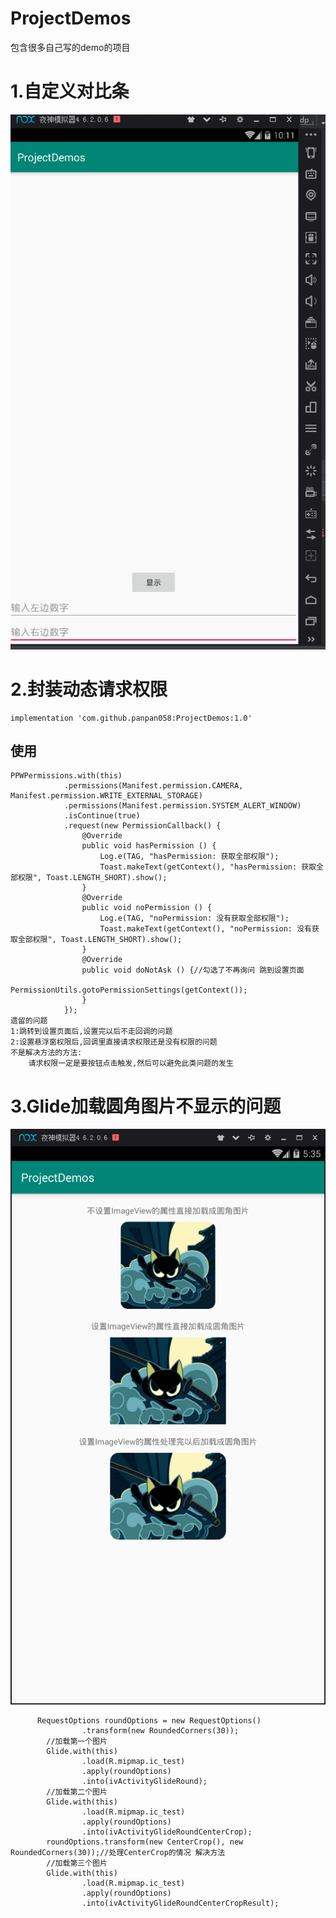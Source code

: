 # ProjectDemos
包含很多自己写的demo的项目
#  1.自定义对比条
![对比条图片](https://github.com/panpan058/ProjectDemos/raw/master/app/src/main/assets/comparedView.gif)
#  2.封装动态请求权限
    implementation 'com.github.panpan058:ProjectDemos:1.0'
##  使用
    PPWPermissions.with(this)   
                .permissions(Manifest.permission.CAMERA, Manifest.permission.WRITE_EXTERNAL_STORAGE)    
                .permissions(Manifest.permission.SYSTEM_ALERT_WINDOW)   
                .isContinue(true)        
                .request(new PermissionCallback() { 
                    @Override   
                    public void hasPermission () {  
                        Log.e(TAG, "hasPermission: 获取全部权限");        
                        Toast.makeText(getContext(), "hasPermission: 获取全部权限", Toast.LENGTH_SHORT).show();   
                    }   
                    @Override       
                    public void noPermission () {       
                        Log.e(TAG, "noPermission: 没有获取全部权限");       
                        Toast.makeText(getContext(), "noPermission: 没有获取全部权限", Toast.LENGTH_SHORT).show();          
                    }   
                    @Override       
                    public void doNotAsk () {//勾选了不再询问 跳到设置页面       
                        PermissionUtils.gotoPermissionSettings(getContext());       
                    }       
                }); 
    遗留的问题
    1:跳转到设置页面后,设置完以后不走回调的问题        
    2:设置悬浮窗权限后,回调里直接请求权限还是没有权限的问题   
    不是解决方法的方法:
        请求权限一定是要按钮点击触发,然后可以避免此类问题的发生    
#  3.Glide加载圆角图片不显示的问题
![Glide加载圆角图片](https://github.com/panpan058/ProjectDemos/raw/master/app/src/main/assets/glideRound.png)     
            
          RequestOptions roundOptions = new RequestOptions()    
                    .transform(new RoundedCorners(30));     
            //加载第一个图片       
            Glide.with(this)        
                    .load(R.mipmap.ic_test)     
                    .apply(roundOptions)        
                    .into(ivActivityGlideRound);        
            //加载第二个图片       
            Glide.with(this)        
                    .load(R.mipmap.ic_test)         
                    .apply(roundOptions)            
                    .into(ivActivityGlideRoundCenterCrop);          
            roundOptions.transform(new CenterCrop(), new RoundedCorners(30));//处理CenterCrop的情况 解决方法     
            //加载第三个图片       
            Glide.with(this)        
                    .load(R.mipmap.ic_test)     
                    .apply(roundOptions)        
                    .into(ivActivityGlideRoundCenterCropResult);               